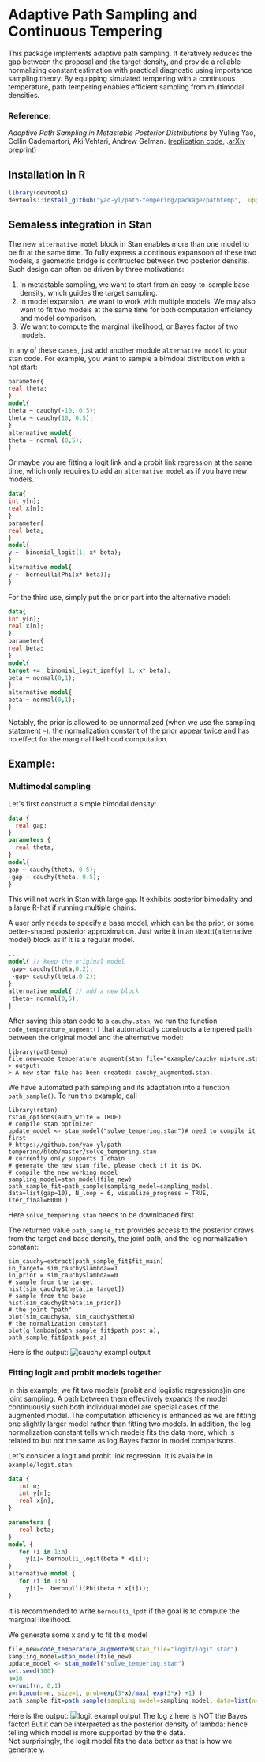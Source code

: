 #   Adaptive Path Sampling and Continuous Tempering

This package implements adaptive path sampling. It iteratively reduces the gap between the proposal and the target density, and provide a reliable  normalizing constant  estimation with practical diagnostic using importance sampling theory. 
By equipping simulated tempering with a continuous temperature, path tempering enables efficient sampling from multimodal densities.    

### Reference:
*Adaptive Path Sampling in Metastable Posterior Distributions* by  Yuling Yao, Collin  Cademartori, Aki Vehtari, Andrew Gelman.
([replication code](https://github.com/yao-yl/path-tempering/tree/master/replication%20code%20for%20paper), .[arXiv preprint](arxiv.org/abs/2009.00471))

## Installation in R
```R
library(devtools)
devtools::install_github("yao-yl/path-tempering/package/pathtemp",  upgrade="never")
``` 

## Semaless integration in Stan
The new `alternative model` block in Stan enables more than one model to be fit at the same time. To fully express a continous expansoon of these two models, a geometric bridge is contrtucted between two posterior densitis. Such design can often be driven by three motivations:
1. In metastable sampling, we want to start from an easy-to-sample base density, which guides the target sampling. 
2. In model expansion, we want to work with multiple models. We may also want to fit two models at the same time for both computation efficiency and model comparison. 
3. We want to compute the marginal likelihood, or Bayes factor of two models.

In any of these cases, just add another module `alternative model` to your stan code. For example, you want to sample a bimdoal distribution with a hot start:

```stan
parameter{
real theta;
}
model{
theta ~ cauchy(-10, 0.5);
theta ~ cauchy(10, 0.5);
}
alternative model{
theta ~ normal (0,5);
}
```

Or maybe you are fitting a logit link and a probit link regression at the same time, which only requires to add an `alternative model` as if you have new models.

```stan
data{
int y[n];
real x[n];
}
parameter{
real beta;
}
model{
y ~  binomial_logit(1, x* beta);
}
alternative model{
y ~  bernoulli(Phi(x* beta));
}
```

For the third use, simply put the prior part into the alternative model:
```stan
data{
int y[n];
real x[n];
}
parameter{
real beta;
}
model{
target +=  binomial_logit_ipmf(y| 1, x* beta);
beta ~ normal(0,1);
}
alternative model{
beta ~ normal(0,1);
}
```
Notably,  the prior is allowed to be unnormalized (when we use the sampling statement `~`). the normalization constant of the prior appear twice and has no effect for the marginal likelihood computation.


## Example:
### Multimodal sampling
Let's first construct a simple bimodal density:
```stan
data {
  real gap;
}
parameters {
  real theta;
}
model{
gap ~ cauchy(theta, 0.5);
-gap ~ cauchy(theta, 0.5);
}
```
This will not work in Stan with large `gap`. It exhibits posterior bimodality  and a large R-hat if running multiple chains. 

A user only needs to specify a base model,  which can be the prior, or some better-shaped posterior approximation.   Just write it in an  \texttt{alternative model} block as if it is a regular model.    
 
```stan
...
model{ // keep the original model  
 gap~ cauchy(theta,0.2);   
 -gap~ cauchy(theta,0.2);   
}
alternative model{ // add a new block 
 theta~ normal(0,5);   
}
```

After saving this stan code to a  `cauchy.stan`, we run the function `code_temperature_augment()` that automatically constructs a tempered path between the original model and the alternative model:

```
library(pathtemp)
file_new=code_temperature_augment(stan_file="example/cauchy_mixture.stan")
> output:
> A new stan file has been created: cauchy_augmented.stan.
```

We have automated path sampling and its adaptation into a function `path_sample()`.
To run this example, call
```
library(rstan)
rstan_options(auto_write = TRUE)
# compile stan optimizer
update_model <- stan_model("solve_tempering.stan")# need to compile it first
# https://github.com/yao-yl/path-tempering/blob/master/solve_tempering.stan
# currently only supports 1 chain
# generate the new stan file, please check if it is OK.
# compile the new working model
sampling_model=stan_model(file_new)
path_sample_fit=path_sample(sampling_model=sampling_model, data=list(gap=10), N_loop = 6, visualize_progress = TRUE, iter_final=6000 )
```
Here `solve_tempering.stan` needs to be downloaded first. 

The returned value `path_sample_fit` provides access to the posterior draws from the target and base density, the joint path,  and the log normalization constant:
```
sim_cauchy=extract(path_sample_fit$fit_main)
in_target= sim_cauchy$lambda==1
in_prior = sim_cauchy$lambda==0
# sample from the target 
hist(sim_cauchy$theta[in_target])
# sample from the base 
hist(sim_cauchy$theta[in_prior])
# the joint "path"
plot(sim_cauchy$a, sim_cauchy$theta)
# the normalization constant
plot(g_lambda(path_sample_fit$path_post_a), path_sample_fit$path_post_z)
```
Here is the output:
![cauchy exampl output](/example/img/Cauchy.jpg)

 
### Fitting logit and probit models together
In this example, we fit two models (probit and logiistic regressions)in one joint sampling.  A path between them effectively expands the model continuously such both individual model are special cases of the augmented model. The computation efficiency is enhanced as we are fitting one slightly larger model rather than fitting two models. In addition,  the log normalization constant tells which models fits the data more, which is related to but not the same as log Bayes factor in model comparisons. 


Let's consider a logit and probit link regression.  It is  avaialbe in `example/logit.stan`.
```stan
data {
   int n;
   int y[n];
   real x[n];
}

parameters {
   real beta;
}
model {
   for (i in 1:n)
     y[i]~ bernoulli_logit(beta * x[i]);
}
alternative model {
   for (i in 1:n)
     y[i]~  bernoulli(Phi(beta * x[i]));
}

```

It is recommended to write `bernoulli_lpdf` if the goal is to compute the marginal likelihood.  

We generate some x and y to fit this model
```R
file_new=code_temperature_augmented(stan_file="logit/logit.stan")
sampling_model=stan_model(file_new)
update_model <- stan_model("solve_tempering.stan")
set.seed(100)
n=30
x=runif(n, 0,1)
y=rbinom(n=n, size=1, prob=exp(3*x)/max( exp(3*x) +1) )
path_sample_fit=path_sample(sampling_model=sampling_model, data=list(n=n, x=x, y=y), N_loop = 6, visualize_progress = TRUE,iter_final=6000)
```

Here is the output:
![logit exampl output](/example/img/logit.jpg)
The log z here is NOT the Bayes factor! But it can be interpreted as the posterior density of lambda: hence telling which model is more supported by the the data.  
Not surprisingly, the logit model fits the data better as that is how we generate y.


